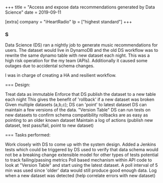 +++
title = "Access and expose data recommendations generated by Data Science"
date = 2019-09-11

[extra]
company = "iHeartRadio"
lp = ["highest standard"]
+++

### S
Data Science (DS) ran a nightly job to generate music recommendations for users. The dataset would live in DynamoDB and the old DS workflow was to rewrite the same dynamo table with new dataset each night. This was a high risk operation for the my team (APIs). Additionally it caused some outages due to accidental schema changes.

I was in charge of creating a HA and resilient workflow.

=== Design:

 Treat data as immutable
     Enforce that DS publish the dataset to a new table each night
     This gives the benefit of 'rollback' if a new dataset was broken
 Given multiple datasets (a,b,c); DS can 'point' to latest dataset
     DS can maintain a few versions of the data. "Version Table"
     DS can run tests on new datasets to confirm schema compatibility
     rollbacks are as easy as pointing to an older known dataset
 Maintain a log of actions (publish new dataset, test pass/fail, point to new dataset)

=== Tasks performed:

 Work closely with DS to come up with the system design.
 Added a Jenkins tests which could be triggered by DS
     used to verify that data schema would not be a breaking change
     extensible model for other types of tests
     potential to track failing/passing metrics
 Poll based mechanism within API code to look at "Version Table" and start using the latest dataset.
     A poll interval of 5 min was used since 'older' data would still produce good enough data.
     Log when a new dataset was detected (help correlate errors with new dataset) 


